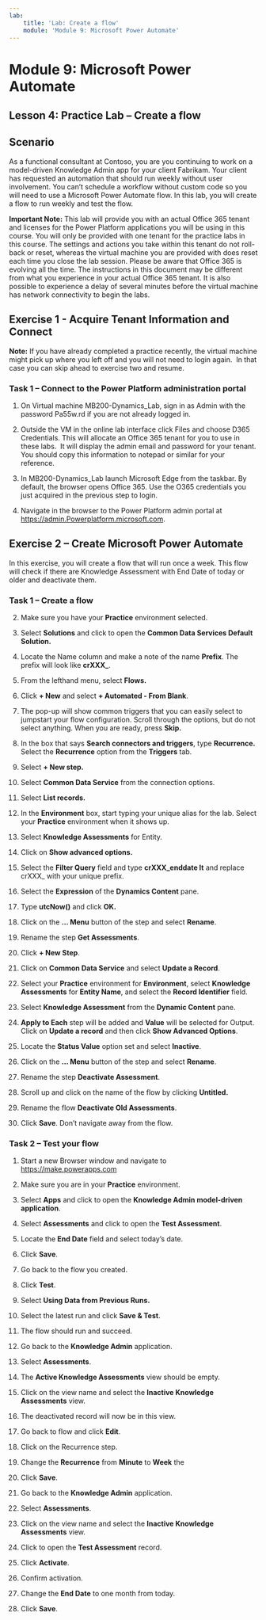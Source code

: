 ```yaml
---
lab:
    title: 'Lab: Create a flow'
    module: 'Module 9: Microsoft Power Automate'
---
```


Module 9: Microsoft Power Automate 
========================

## Lesson 4: Practice Lab – Create a flow

Scenario
--------

As a functional consultant at Contoso, you are you continuing to work on a
model-driven Knowledge Admin app for your client Fabrikam. Your client has
requested an automation that should run weekly without user involvement. You
can’t schedule a workflow without custom code so you will need to use a
Microsoft Power Automate flow. In this lab, you will create a flow to run weekly and
test the flow.

**Important Note:** This lab will provide you with an actual Office 365 tenant
and licenses for the Power Platform applications you will be using in this
course. You will only be provided with one tenant for the practice labs in this
course. The settings and actions you take within this tenant do not roll-back or
reset, whereas the virtual machine you are provided with does reset each time
you close the lab session. Please be aware that Office 365 is evolving all the time. The
instructions in this document may be different from what you experience in your
actual Office 365 tenant. It is also possible to experience a delay of several
minutes before the virtual machine has network connectivity to begin the labs.

Exercise 1 - Acquire Tenant Information and Connect
---------------------------------------------------

**Note:** If you have already completed a practice recently, the virtual machine
might pick up where you left off and you will not need to login again.  In that
case you can skip ahead to exercise two and resume.

### Task 1 – Connect to the Power Platform administration portal

1.  On Virtual machine MB200-Dynamics_Lab, sign in as Admin with the password
    Pa55w.rd if you are not already logged in.

2.  Outside the VM in the online lab interface click Files and choose D365
    Credentials. This will allocate an Office 365 tenant for you to use in these
    labs.  It will display the admin email and password for your tenant.  You
    should copy this information to notepad or similar for your reference.

3.  In MB200-Dynamics_Lab launch Microsoft Edge from the taskbar. By default,
    the browser opens Office 365. Use the O365 credentials you just acquired in
    the previous step to login.

4.  Navigate in the browser to the Power Platform admin portal at https://admin.Powerplatform.microsoft.com.

Exercise 2 – Create Microsoft Power Automate
-----------------------------------

In this exercise, you will create a flow that will run once a week. This flow
will check if there are Knowledge Assessment with End Date of today or older and
deactivate them.

### Task 1 – Create a flow

2.  Make sure you have your **Practice** environment selected.

3.  Select **Solutions** and click to open the **Common Data Services Default Solution.**

4.  Locate the Name column and make a note of the name **Prefix**. The prefix
    will look like **crXXX_**.

5.  From the lefthand menu, select **Flows.**

6.  Click **+ New** and select **+ Automated - From Blank**.

7.  The pop-up will show common triggers that you can easily select to jumpstart your flow configuration. Scroll through the options, but do not select anything. When you are ready, press **Skip.**

8. In the box that says **Search connectors and triggers**, type **Recurrence.** Select the **Recurrence** option from the **Triggers** tab.

9. Select **+ New step.**

10. Select **Common Data Service** from the connection options.

11. Select **List records.** 

12. In the **Environment** box, start typing your unique alias for the lab. Select your **Practice** environment when it shows up.

13. Select **Knowledge Assessments** for Entity.

14. Click on **Show advanced options.**

16. Select the **Filter Query** field and type **crXXX_enddate lt** and replace
    crXXX_ with your unique prefix.

17. Select the **Expression** of the **Dynamics Content** pane.

18. Type **utcNow()** and click **OK.**

19. Click on the **… Menu** button of the step and select **Rename**.

20. Rename the step **Get Assessments**.

21. Click **+ New Step**.

22. Click on **Common Data Service** and select **Update a Record**.

23. Select your **Practice** environment for **Environment**, select **Knowledge Assessments**
    for **Entity Name**, and select the **Record Identifier** field.

24. Select **Knowledge Assessment** from the **Dynamic Content** pane.

25. **Apply to Each** step will be added and **Value** will be selected for Output. Click on **Update a record** and then click **Show Advanced Options**.

26. Locate the **Status Value** option set and select **Inactive**.

27. Click on the **… Menu** button of the step and select **Rename**.

28. Rename the step **Deactivate Assessment**.

29. Scroll up and click on the name of the flow by clicking **Untitled.**

30. Rename the flow **Deactivate Old Assessments**.

31. Click **Save**. Don’t navigate away from the flow.

### Task 2 – Test your flow

1.  Start a new Browser window and navigate to <https://make.powerapps.com>

2.  Make sure you are in your **Practice** environment.

3.  Select **Apps** and click to open the **Knowledge Admin model-driven application**.

4.  Select **Assessments** and click to open the **Test Assessment**.

5.  Locate the **End Date** field and select today’s date.

6.  Click **Save**.

7.  Go back to the flow you created.

8.  Click **Test**.

9.  Select **Using Data from Previous Runs.**

10. Select the latest run and click **Save & Test**.

11. The flow should run and succeed.

12. Go back to the **Knowledge Admin** application.

13. Select **Assessments**.

14. The **Active Knowledge Assessments** view should be empty.

15. Click on the view name and select the **Inactive Knowledge Assessments**
    view.

16. The deactivated record will now be in this view.

17. Go back to flow and click **Edit**.

18. Click on the Recurrence step.

19. Change the **Recurrence** from **Minute** to **Week** the

20. Click **Save**.

21. Go back to the **Knowledge Admin** application.

22. Select **Assessments**.

23. Click on the view name and select the **Inactive Knowledge Assessments**
    view.

24. Click to open the **Test Assessment** record.

25. Click **Activate**.

26. Confirm activation.

27. Change the **End Date** to one month from today.

28. Click **Save**.
